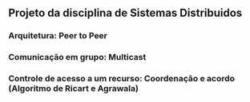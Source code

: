 ## Projeto da disciplina de Sistemas Distribuidos

### Arquitetura: Peer to Peer

### Comunicação em grupo: Multicast

### Controle de acesso a um recurso: Coordenação e acordo (Algoritmo de Ricart e Agrawala)

